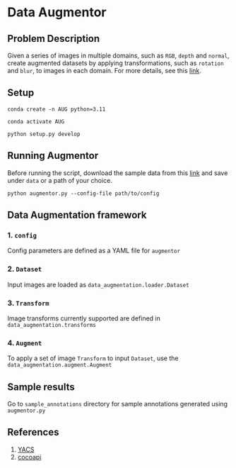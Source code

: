 # Data Augmentor

## Problem Description
Given a series of images in multiple domains, such as `RGB`, `depth` and `normal`, create augmented datasets by applying transformations, such as `rotation` and `blur`, to images in each domain. For more details, see this [link](https://geoffoxholm.github.io/augmenter/).

## Setup

`conda create -n AUG python=3.11`

`conda activate AUG`

`python setup.py develop`

## Running Augmentor

Before running the script, download the sample data from this [link](https://geoffoxholm.github.io/augmenter/) and save under `data` or a path of your choice.

`python augmentor.py --config-file path/to/config`

## Data Augmentation framework

### 1. `config`
Config parameters are defined as a YAML file for `augmentor`
### 2. `Dataset`
Input images are loaded as `data_augmentation.loader.Dataset`
### 3. `Transform`
Image transforms currently supported are defined in `data_augmentation.transforms`
### 4. `Augment`
To apply a set of image `Transform` to input `Dataset`, use the `data_augmentation.augment.Augment`

## Sample results

Go to `sample_annotations` directory for sample annotations generated using `augmentor.py`

## References

1. [YACS](https://github.com/rbgirshick/yacs)
2. [cocoapi](https://github.com/cocodataset/cocoapi/tree/master/PythonAPI/pycocotools) 

